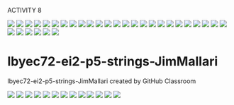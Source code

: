 ACTIVITY 8
 
 ![](1.PNG)
 ![](2.PNG)
 ![](3.PNG)
 ![](4.PNG)
 ![](5.PNG)
 ![](6.PNG)
 ![](7.PNG)
 ![](8.PNG)
 ![](9.PNG)
 ![](10.PNG)
 ![](11.PNG)
 ![](12.PNG)
 ![](13.PNG)
 ![](14.PNG)
 ![](15.PNG)
 ![](16.PNG)
 ![](17.PNG)
 ![](18.PNG)
 ![](19.PNG)
 ![](20.PNG)
 ![](21.PNG)
 ![](22.PNG)
 ![](23.PNG)
 ![](24.PNG)
 ![](25.PNG)
 ![](26.PNG)
 ![](27.PNG)
 ![](28.PNG)
 ![](29.PNG)
 ![](30.PNG)
 ![](31.PNG)



# lbyec72-ei2-p5-strings-JimMallari
lbyec72-ei2-p5-strings-JimMallari created by GitHub Classroom

![](Capture1.PNG)
![](Capture2.PNG)
![](Capture3.PNG)
![](Capture4.PNG)
![](Capture5.PNG)
![](Capture6.PNG)
![](Capture7.PNG)
![](Capture8.PNG)
![](Capture9.PNG)
![](Capture10.PNG)
![](Capture11.PNG)
![](Capture12.PNG)
![](Capture13.PNG)

